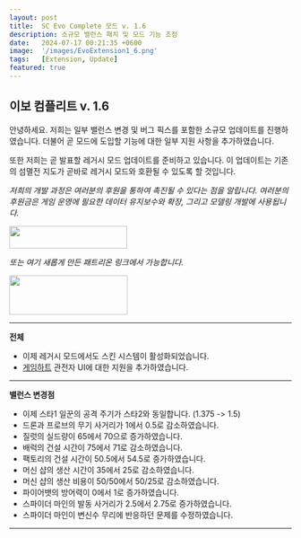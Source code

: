 ```yaml
---
layout: post
title:  SC Evo Complete 모드 v. 1.6
description: 소규모 밸런스 패치 및 모드 기능 조정
date:   2024-07-17 00:21:35 +0600
image:  '/images/EvoExtension1_6.png'
tags:   [Extension, Update]
featured: true
---
```


## 이보 컴플리트 v. 1.6

안녕하세요. 저희는 일부 밸런스 변경 및 버그 픽스를 포함한 소규모 업데이트를 진행하였습니다. 더불어 곧 모드에 도입할 기능에 대한 일부 지원 사항을 추가하였습니다.

또한 저희는 곧 발표할 레거시 모드 업데이트를 준비하고 있습니다. 이 업데이트는 기존의 섬멸전 지도가 곧바로 레거시 모드와 호환될 수 있도록 할 것입니다.

*저희의 개발 과정은 여러분의 후원을 통하여 촉진될 수 있다는 점을 알립니다. 여러분의 후원금은 게임 운영에 필요한 데이터 유지보수와 확장, 그리고 모델링 개발에 사용됩니다.*

<a href="https://paypal.me/KopruluKat/"><img src="{{site.baseurl}}/images/blue.png" width="210" height="40"></a> 

*또는 여기 새롭게 만든 패트리온 링크에서 가능합니다.*

<a href="https://www.patreon.com/TeamKopruluSC2"><img src="{{site.baseurl}}/images/becomeAPatronBanner.png" width="211" height="70"></a> 

***

**전체**

- 이제 레거시 모드에서도 스킨 시스템이 활성화되었습니다.
- [게임하트](https://ahli.github.io/Galaxy-Observer-UI/#/gameheart/v3/changelog) 관전자 UI에 대한 지원을 추가하였습니다.

***

**밸런스 변경점**

- 이제 스타1 일꾼의 공격 주기가 스타2와 동일합니다. (1.375 -> 1.5)
- 드론과 프로브의 무기 사거리가 1에서 0.5로 감소하였습니다.
- 질럿의 실드량이 65에서 70으로 증가하였습니다.
- 배럭의 건설 시간이 75에서 71로 감소하였습니다.
- 팩토리의 건설 시간이 50.5에서 54.5로 증가하였습니다.
- 머신 샵의 생산 시간이 35에서 25로 감소하였습니다.
- 머신 샵의 생산 비용이 50/50에서 50/25로 감소하였습니다.
- 파이어뱃의 방어력이 0에서 1로 증가하였습니다.
- 스파이더 마인의 발동 사거리가 2.5에서 2.75로 증가하였습니다.
- 스파이더 마인이 변신수 무리에 반응하던 문제를 수정하였습니다.

***
